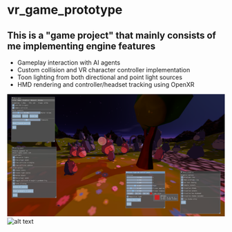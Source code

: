 # vr_game_prototype
This is a "game project" that mainly consists of me implementing engine features
---
- Gameplay interaction with AI agents
- Custom collision and VR character controller implementation
- Toon lighting from both directional and point light sources
- HMD rendering and controller/headset tracking using OpenXR

![alt text](screen1.png "First screenshot")
![alt text](sunset.gif "The Sun Sets In The West")
